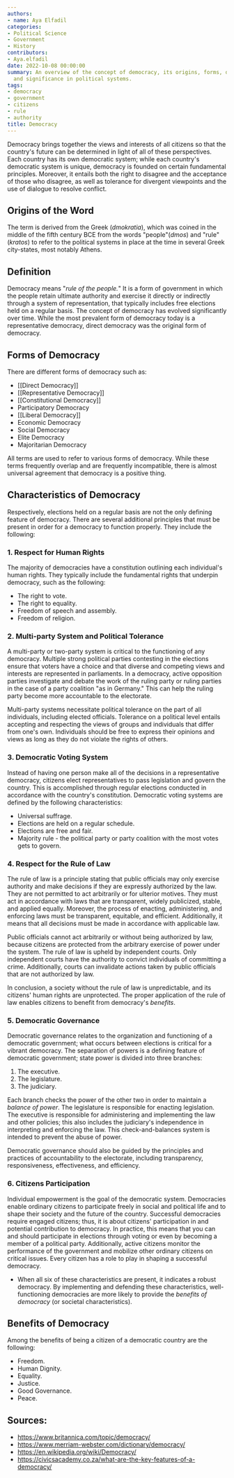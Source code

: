 ```yaml
---
authors:
- name: Aya Elfadil
categories:
- Political Science
- Government
- History
contributors:
- Aya.elfadil
date: 2022-10-08 00:00:00
summary: An overview of the concept of democracy, its origins, forms, defining principles,
  and significance in political systems.
tags:
- democracy
- government
- citizens
- rule
- authority
title: Democracy
---
```


Democracy brings together the views and interests of all citizens so
that the country's future can be determined in light of all of these
perspectives. Each country has its own democratic system; while each
country's democratic system is unique, democracy is founded on certain
fundamental principles. Moreover, it entails both the right to disagree
and the acceptance of those who disagree, as well as tolerance for
divergent viewpoints and the use of dialogue to resolve conflict.

## Origins of the Word

The term is derived from the Greek (*dmokratia*), which was coined in
the middle of the fifth century BCE from the words "people"(*dmos*) and
"rule" (*kratos*) to refer to the political systems in place at the time
in several Greek city-states, most notably Athens.

## Definition

Democracy means "*rule of the people.*" It is a form of government in
which the people retain ultimate authority and exercise it directly or
indirectly through a system of representation, that typically includes
free elections held on a regular basis. The concept of democracy has
evolved significantly over time. While the most prevalent form of
democracy today is a representative democracy, direct democracy was the
original form of democracy.

## Forms of Democracy

There are different forms of democracy such as:

- [[Direct Democracy]]
- [[Representative Democracy]]
- [[Constitutional Democracy]]
- Participatory Democracy
- [[Liberal Democracy]]
- Economic Democracy
- Social Democracy
- Elite Democracy
- Majoritarian Democracy

All terms are used to refer to various forms of democracy. While these
terms frequently overlap and are frequently incompatible, there is
almost universal agreement that democracy is a positive thing.

## Characteristics of Democracy

Respectively, elections held on a regular basis are not the only
defining feature of democracy. There are several additional principles
that must be present in order for a democracy to function properly. They
include the following:

### 1. Respect for Human Rights

The majority of democracies have a constitution outlining each
individual's human rights. They typically include the fundamental rights
that underpin democracy, such as the following:

- The right to vote.
- The right to equality.
- Freedom of speech and assembly.
- Freedom of religion.

### 2. Multi-party System and Political Tolerance

A multi-party or two-party system is critical to the functioning of any
democracy. Multiple strong political parties contesting in the elections
ensure that voters have a choice and that diverse and competing views
and interests are represented in parliaments. In a democracy, active
opposition parties investigate and debate the work of the ruling party
or ruling parties in the case of a party coalition "as in Germany." This
can help the ruling party become more accountable to the electorate.

Multi-party systems necessitate political tolerance on the part of all
individuals, including elected officials. Tolerance on a political level
entails accepting and respecting the views of groups and individuals
that differ from one's own. Individuals should be free to express their
opinions and views as long as they do not violate the rights of others.

### 3. Democratic Voting System

Instead of having one person make all of the decisions in a
representative democracy, citizens elect representatives to pass
legislation and govern the country. This is accomplished through regular
elections conducted in accordance with the country's constitution.
Democratic voting systems are defined by the following characteristics:

- Universal suffrage.
- Elections are held on a regular schedule.
- Elections are free and fair.
- Majority rule - the political party or party coalition with the most
  votes gets to govern.

### 4. Respect for the Rule of Law

The rule of law is a principle stating that public officials may only
exercise authority and make decisions if they are expressly authorized
by the law. They are not permitted to act arbitrarily or for ulterior
motives. They must act in accordance with laws that are transparent,
widely publicized, stable, and applied equally. Moreover, the process of
enacting, administering, and enforcing laws must be transparent,
equitable, and efficient. Additionally, it means that all decisions must
be made in accordance with applicable law.

Public officials cannot act arbitrarily or without being authorized by
law, because citizens are protected from the arbitrary exercise of power
under the system. The rule of law is upheld by independent courts. Only
independent courts have the authority to convict individuals of
committing a crime. Additionally, courts can invalidate actions taken by
public officials that are not authorized by law.

In conclusion, a society without the rule of law is unpredictable, and
its citizens' human rights are unprotected. The proper application of
the rule of law enables citizens to benefit from democracy's *benefits*.

### 5. Democratic Governance

Democratic governance relates to the organization and functioning of a
democratic government; what occurs between elections is critical for a
vibrant democracy. The separation of powers is a defining feature of
democratic government; state power is divided into three branches:

1.  The executive.
2.  The legislature.
3.  The judiciary.

Each branch checks the power of the other two in order to maintain a
*balance of power*. The legislature is responsible for enacting
legislation. The executive is responsible for administering and
implementing the law and other policies; this also includes the
judiciary's independence in interpreting and enforcing the law. This
check-and-balances system is intended to prevent the abuse of power.

Democratic governance should also be guided by the principles and
practices of accountability to the electorate, including transparency,
responsiveness, effectiveness, and efficiency.

### 6. Citizens Participation

Individual empowerment is the goal of the democratic system. Democracies
enable ordinary citizens to participate freely in social and political
life and to shape their society and the future of the country.
Successful democracies require engaged citizens; thus, it is about
citizens' participation in and potential contribution to democracy. In
practice, this means that you can and should participate in elections
through voting or even by becoming a member of a political party.
Additionally, active citizens monitor the performance of the government
and mobilize other ordinary citizens on critical issues. Every citizen
has a role to play in shaping a successful democracy.

- When all six of these characteristics are present, it indicates a
  robust democracy. By implementing and defending these characteristics,
  well-functioning democracies are more likely to provide the *benefits
  of democracy* (or societal characteristics).

## Benefits of Democracy

Among the benefits of being a citizen of a democratic country are the
following:

- Freedom.
- Human Dignity.
- Equality.
- Justice.
- Good Governance.
- Peace.

## Sources:

- <https://www.britannica.com/topic/democracy/>
- <https://www.merriam-webster.com/dictionary/democracy/>
- <https://en.wikipedia.org/wiki/Democracy/>
- <https://civicsacademy.co.za/what-are-the-key-features-of-a-democracy/>